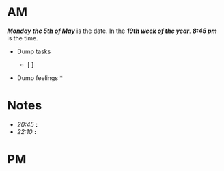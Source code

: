 # AM
***Monday the 5th of May*** is the date. In the ***19th week of the year***.
***8:45 pm*** is the time.
* Dump tasks
	* [ ] 

* Dump feelings
	* 

# Notes
* *20:45* **:**   
* *22:10* **:**   




# PM

